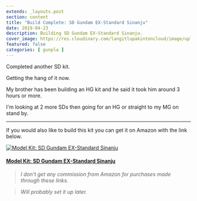```yaml
---
extends: _layouts.post
section: content
title: "Build Complete: SD Gundam EX-Standard Sinanju"
date: 2019-04-23
description: Building SD Gundam EX-Standard Sinanju.
cover_image: https://res.cloudinary.com/langitlupakintoncloud/image/upload/w_800/hugo/jcos.io/20190415_012717_tp8n2w.jpg
featured: false
categories: [ gunpla ]
---
```


Completed another SD kit.

Getting the hang of it now.

My brother has been building an HG kit and he said it took him around 3 hours or more.

I'm looking at 2 more SDs then going for an HG or straight to my MG on stand by.

---

If you would also like to build this kit you can get it on Amazon with the link below.

<div class="flex justify-center">
    <a href="https://amzn.to/37C5ms0">
        <img src="https://res.cloudinary.com/langitlupakintoncloud/image/upload/w_500/hugo/jcos.io/sinanju_b2b9fm.jpg" class="rounded-lg shadow-lg" alt="Model Kit: SD Gundam EX-Standard Sinanju">
    </a>
</div>

#### [Model Kit: SD Gundam EX-Standard Sinanju](https://amzn.to/37C5ms0)

>*I don't get any commission from Amazon for purchases made through these links.*

>*Will probably set it up later.*
